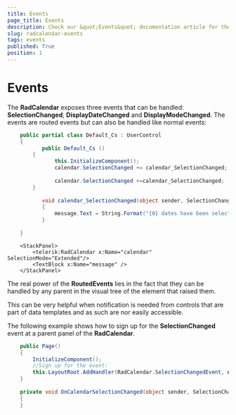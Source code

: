 ```yaml
---
title: Events
page_title: Events
description: Check our &quot;Events&quot; documentation article for the RadCalendar {{ site.framework_name }} control.
slug: radcalendar-events
tags: events
published: True
position: 1
---
```


# Events

The __RadCalendar__ exposes three events that can be handled: __SelectionChanged__, __DisplayDateChanged__ and __DisplayModeChanged__. The events are routed events but can also be handled like normal events: 



```C#
	public partial class Default_Cs : UserControl
	{
	       public Default_Cs ()
	    {
	           this.InitializeComponent();
	           calendar.SelectionChanged += calendar_SelectionChanged;
	
	           calendar.SelectionChanged +=calendar_SelectionChanged;
	    }
	
	       void calendar_SelectionChanged(object sender, SelectionChangedEventArgs e)
	       {
	           message.Text = String.Format("{0} dates have been selected.", calendar.SelectedDates.Count);
	       }
	
	}
```



```XAML
	<StackPanel>
	    <telerik:RadCalendar x:Name="calendar" SelectionMode="Extended"/>
	    <TextBlock x:Name="message" />
	</StackPanel>
```

The real power of the __RoutedEvents__ lies in the fact that they can be handled by any parent in the visual tree of the element that raised them.  

This can be very helpful when notification is needed from controls that are part of data templates and as such are nor easily accessible.

The following example shows how to sign up for the __SelectionChanged__ event at a parent panel of the __RadCalendar__.



```C#
	public Page()
	{
	    InitializeComponent();
	    //Sign up for the event:
	    this.LayoutRoot.AddHandler(RadCalendar.SelectionChangedEvent, new SelectionChangedEventHandler(OnCalendarSelectionChanged));
	}
	
	private void OnCalendarSelectionChanged(object sender, SelectionChangedEventArgs e)
	{
	}
```
